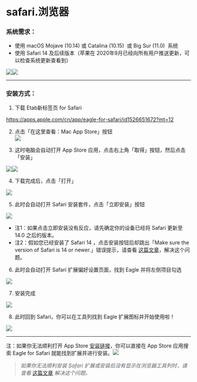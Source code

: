 # safari.浏览器 [​](#safari.浏览器)

### **系统需求：**

* 使用 macOS Mojave \(10.14\) 或 Catalina \(10.15\)  或 Big Sur \(11.0\)  系统
* 使用 Safari 14 及后续版本（苹果在 2020年9月已经向所有用户推送更新，可以检查系统更新查看到）

[![](https://d33v4339jhl8k0.cloudfront.net/docs/assets/5cc6cd5d04286301e753d2f7/images/5f832d6c52faff0016aeec71/file-F7MtnCa7YT.png)](https://d33v4339jhl8k0.cloudfront.net/docs/assets/5cc6cd5d04286301e753d2f7/images/5f832d6c52faff0016aeec71/file-F7MtnCa7YT.png)[![](https://d33v4339jhl8k0.cloudfront.net/docs/assets/5cc6cd5d04286301e753d2f7/images/5f832b63c9e77c0016216a1e/file-lg3MJvOesp.jpg)](https://d33v4339jhl8k0.cloudfront.net/docs/assets/5cc6cd5d04286301e753d2f7/images/5f832b63c9e77c0016216a1e/file-lg3MJvOesp.jpg)

* * *

### 安装方式：

1.  下载 Etab新标签页 for Safari  

<https://apps.apple.com/cn/app/eagle-for-safari/id1526651672?mt=12>

2.  点击「在这里查看：Mac App Store」按钮  
[![](https://d33v4339jhl8k0.cloudfront.net/docs/assets/5cc6cd5d04286301e753d2f7/images/5f832c434cedfd0017dd095f/file-MsX7RY3FBe.png)](https://d33v4339jhl8k0.cloudfront.net/docs/assets/5cc6cd5d04286301e753d2f7/images/5f832c434cedfd0017dd095f/file-MsX7RY3FBe.png)

3.  这时电脑会自动打开 App Store 应用，点击右上角「取得」按钮，然后点击「安装」  

[![](https://d33v4339jhl8k0.cloudfront.net/docs/assets/5cc6cd5d04286301e753d2f7/images/5f832ca44cedfd0017dd0960/file-hcqyQOiXmZ.png)](https://d33v4339jhl8k0.cloudfront.net/docs/assets/5cc6cd5d04286301e753d2f7/images/5f832ca44cedfd0017dd0960/file-hcqyQOiXmZ.png)[![](https://d33v4339jhl8k0.cloudfront.net/docs/assets/5cc6cd5d04286301e753d2f7/images/5f832cc452faff0016aeec6f/file-3MEMyHcMx6.png)](https://d33v4339jhl8k0.cloudfront.net/docs/assets/5cc6cd5d04286301e753d2f7/images/5f832cc452faff0016aeec6f/file-3MEMyHcMx6.png)

4.  下载完成后，点击「打开」

[![](https://d33v4339jhl8k0.cloudfront.net/docs/assets/5cc6cd5d04286301e753d2f7/images/5f832cfc52faff0016aeec70/file-sPcGmeQjCi.png)](https://d33v4339jhl8k0.cloudfront.net/docs/assets/5cc6cd5d04286301e753d2f7/images/5f832cfc52faff0016aeec70/file-sPcGmeQjCi.png)

5.  此时会自动打开 Safari 安装套件，点击「立即安装」按钮

[![](https://d33v4339jhl8k0.cloudfront.net/docs/assets/5cc6cd5d04286301e753d2f7/images/5f832d29cff47e001a58d483/file-skI6INrn0V.png)](https://d33v4339jhl8k0.cloudfront.net/docs/assets/5cc6cd5d04286301e753d2f7/images/5f832d29cff47e001a58d483/file-skI6INrn0V.png)  

- 注1：如果点击立即安装没有反应，请先确定你的设备已经将 Safari 更新至 14.0 之后的版本。  
- 注2：假如您已经安装了 Safari 14 ，点击安装按钮后却跳出「Make sure the version of Safari is 14 or newer.」错误提示，请查看 [这篇文章](https://docs-cn.eagle.cool/article/1348-safari-extension-cannot-be-installed-or-not-appear)，解决这个问题。

6.  此时会自动打开 Safari 扩展偏好设置页面，找到 Eagle 并将左侧项目勾选

[![](https://d33v4339jhl8k0.cloudfront.net/docs/assets/5cc6cd5d04286301e753d2f7/images/5f832dc646e0fb001798bcfe/file-jvu6TVWYoQ.png)](https://d33v4339jhl8k0.cloudfront.net/docs/assets/5cc6cd5d04286301e753d2f7/images/5f832dc646e0fb001798bcfe/file-jvu6TVWYoQ.png)

7.  安装完成

[![](https://d33v4339jhl8k0.cloudfront.net/docs/assets/5cc6cd5d04286301e753d2f7/images/5f832dfb4cedfd0017dd0962/file-bUNT4deHrb.png)](https://d33v4339jhl8k0.cloudfront.net/docs/assets/5cc6cd5d04286301e753d2f7/images/5f832dfb4cedfd0017dd0962/file-bUNT4deHrb.png)

8.  此时回到 Safari，你可以在工具列找到 Eagle 扩展图标并开始使用啦！

[![](https://d33v4339jhl8k0.cloudfront.net/docs/assets/5cc6cd5d04286301e753d2f7/images/5f832e424cedfd0017dd0964/file-AQ3cxZqLkj.png)](https://d33v4339jhl8k0.cloudfront.net/docs/assets/5cc6cd5d04286301e753d2f7/images/5f832e424cedfd0017dd0964/file-AQ3cxZqLkj.png)

* * *
注：如果你无法顺利打开 App Store [安装链接](https://apps.apple.com/cn/app/eagle-for-safari/id1526651672?mt=12)，你可以直接在 App Store 应用搜索 Eagle for Safari 就能找到扩展并进行安装。[![](https://d33v4339jhl8k0.cloudfront.net/docs/assets/5cc6cd5d04286301e753d2f7/images/5f832fec46e0fb001798bd03/file-aLevGa0Coy.png)](https://d33v4339jhl8k0.cloudfront.net/docs/assets/5cc6cd5d04286301e753d2f7/images/5f832fec46e0fb001798bd03/file-aLevGa0Coy.png)

> _如果你无法顺利安装 Safari 扩展或安装后没有显示在浏览器工具列时，请查看_ [这篇文章](https://docs-cn.eagle.cool/article/1348-safari-extension-cannot-be-installed-or-not-appear) _解决这个问题。_